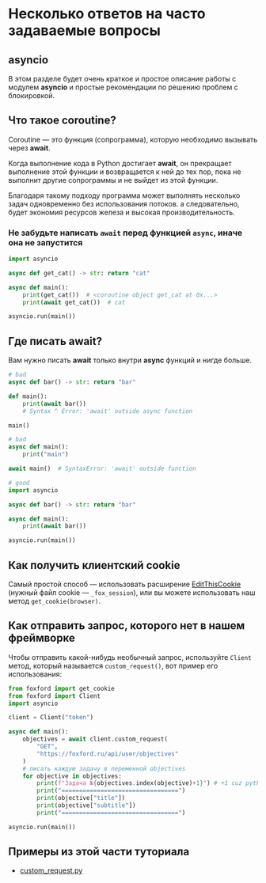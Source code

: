 # Несколько ответов на часто задаваемые вопросы

## asyncio

В этом разделе будет очень краткое и простое описание работы с модулем **asyncio** и простые рекомендации по решению проблем с блокировкой.

## Что такое coroutine?

Coroutine — это функция (сопрограмма), которую необходимо вызывать через **await**.

Когда выполнение кода в Python достигает **await**, он прекращает выполнение этой функции и возвращается к ней до тех пор, пока не выполнит другие сопрограммы и не выйдет из этой функции.

Благодаря такому подходу программа может выполнять несколько задач одновременно без использования потоков.
а следовательно, будет экономия ресурсов железа и высокая производительность.

### Не забудьте написать `await` перед функцией `async`, иначе она не запустится

```python
import asyncio

async def get_cat() -> str: return "cat"

async def main():
    print(get_cat())  # <coroutine object get_cat at 0x...>
    print(await get_cat())  # cat

asyncio.run(main())
```

## Где писать await?

Вам нужно писать **await** только внутри **async** функций и нигде больше.

```python
# bad
async def bar() -> str: return "bar"

def main():
    print(await bar()) 
    # Syntax ^ Error: 'await' outside async function

main()
```

```python
# bad
async def main():
    print("main")

await main()  # SyntaxError: 'await' outside function
```

```python
# good
import asyncio

async def bar() -> str: return "bar"

async def main():
    print(await bar())

asyncio.run(main())
```

## Как получить клиентский cookie

Самый простой способ — использовать расширение [EditThisCookie](https://chrome.google.com/webstore/detail/editthiscookie/fngmhnnpilhplaeedifhccceomclgfbg) (нужный файл cookie — `_fox_session`), или вы можете использовать наш метод `get_cookie(browser)`.

## Как отправить запрос, которого нет в нашем фреймворке

Чтобы отправить какой-нибудь необычный запрос, используйте `Client` метод, который называется `custom_request()`, вот пример его использования:

```python
from foxford import get_cookie
from foxford import Client
import asyncio

client = Client("token")

async def main():
    objectives = await client.custom_request(
        "GET", 
        "https://foxford.ru/api/user/objectives"
    )
    # писать каждую задачу в переменной objectives
    for objective in objectives:
        print(f"Задача №{objectives.index(objective)+1}") # +1 cuz python lmao
        print("=================================")
        print(objective["title"])
        print(objective["subtitle"])
        print("=================================")

asyncio.run(main())
```
## Примеры из этой части туториала

* [custom_request.py](https://github.com/FrostX-Official/foxford/blob/main/examples/custom_request.py)